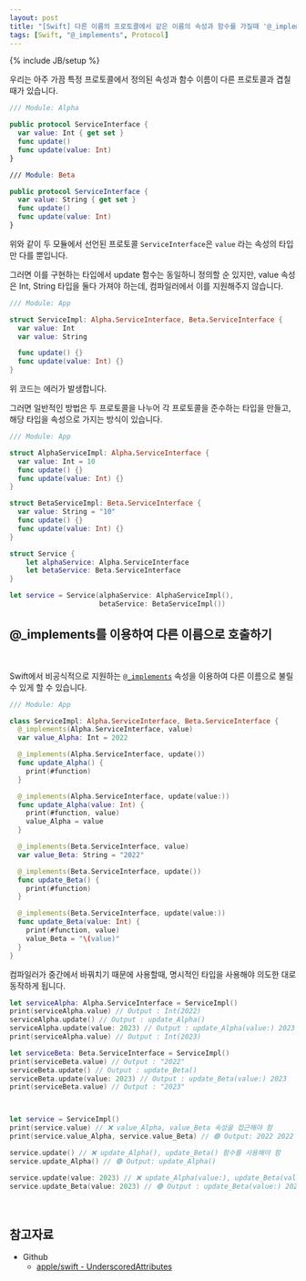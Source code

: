 ```yaml
---
layout: post
title: "[Swift] 다른 이름의 프로토콜에서 같은 이름의 속성과 함수를 가질때 '@_implements' 속성을 이용하여 해결하기"
tags: [Swift, "@_implements", Protocol]
---
```

{% include JB/setup %}

우리는 아주 가끔 특정 프로토콜에서 정의된 속성과 함수 이름이 다른 프로토콜과 겹칠 때가 있습니다.

```swift
/// Module: Alpha

public protocol ServiceInterface {
  var value: Int { get set }
  func update()
  func update(value: Int)
}

/// Module: Beta

public protocol ServiceInterface {
  var value: String { get set }
  func update()
  func update(value: Int)
}
```

위와 같이 두 모듈에서 선언된 프로토콜 `ServiceInterface`은 `value` 라는 속성의 타입만 다를 뿐입니다.

그러면 이를 구현하는 타입에서 update 함수는 동일하니 정의할 순 있지만, value 속성은 Int, String 타입을 둘다 가져야 하는데, 컴파일러에서 이를 지원해주지 않습니다.

```swift
/// Module: App

struct ServiceImpl: Alpha.ServiceInterface, Beta.ServiceInterface {
  var value: Int
  var value: String

  func update() {}
  func update(value: Int) {}
}
```

위 코드는 에러가 발생합니다.

그러면 일반적인 방법은 두 프로토콜을 나누어 각 프로토콜을 준수하는 타입을 만들고, 해당 타입을 속성으로 가지는 방식이 있습니다.

```swift
/// Module: App

struct AlphaServiceImpl: Alpha.ServiceInterface {
  var value: Int = 10
  func update() {}
  func update(value: Int) {}
}

struct BetaServiceImpl: Beta.ServiceInterface {
  var value: String = "10"
  func update() {}
  func update(value: Int) {}
}

struct Service {
    let alphaService: Alpha.ServiceInterface
    let betaService: Beta.ServiceInterface
}

let service = Service(alphaService: AlphaServiceImpl(), 
                      betaService: BetaServiceImpl())
```

## **@_implements**를 이용하여 다른 이름으로 호출하기

<br/>

Swift에서 비공식적으로 지원하는 [`@_implements`](https://github.com/apple/swift/blob/main/docs/ReferenceGuides/UnderscoredAttributes.md#_implementsprotocolname-requirement) 속성을 이용하여 다른 이름으로 불릴 수 있게 할 수 있습니다.

```swift
/// Module: App

class ServiceImpl: Alpha.ServiceInterface, Beta.ServiceInterface {
  @_implements(Alpha.ServiceInterface, value)
  var value_Alpha: Int = 2022

  @_implements(Alpha.ServiceInterface, update())
  func update_Alpha() {
    print(#function)
  }

  @_implements(Alpha.ServiceInterface, update(value:))
  func update_Alpha(value: Int) {
    print(#function, value)
    value_Alpha = value
  }

  @_implements(Beta.ServiceInterface, value)
  var value_Beta: String = "2022"

  @_implements(Beta.ServiceInterface, update())
  func update_Beta() {
    print(#function)
  }

  @_implements(Beta.ServiceInterface, update(value:))
  func update_Beta(value: Int) {
    print(#function, value)
    value_Beta = "\(value)"
  }
}
```

컴파일러가 중간에서 바꿔치기 때문에 사용할때, 명시적인 타입을 사용해야 의도한 대로 동작하게 됩니다.

```swift
let serviceAlpha: Alpha.ServiceInterface = ServiceImpl()
print(serviceAlpha.value) // Output : Int(2022)
serviceAlpha.update() // Output : update_Alpha()
serviceAlpha.update(value: 2023) // Output : update_Alpha(value:) 2023
print(serviceAlpha.value) // Output : Int(2023)

let serviceBeta: Beta.ServiceInterface = ServiceImpl()
print(serviceBeta.value) // Output : "2022"
serviceBeta.update() // Output : update_Beta()
serviceBeta.update(value: 2023) // Output : update_Beta(value:) 2023
print(serviceBeta.value) // Output : "2023"



let service = ServiceImpl()
print(service.value) // ❌ value_Alpha, value_Beta 속성을 접근해야 함
print(service.value_Alpha, service.value_Beta) // 🟢 Output: 2022 2022

service.update() // ❌ update_Alpha(), update_Beta() 함수를 사용해야 함
service.update_Alpha() // 🟢 Output: update_Alpha()

service.update(value: 2023) // ❌ update_Alpha(value:), update_Beta(value:) 함수를 사용해야 함
service.update_Beta(value: 2023) // 🟢 Output : update_Beta(value:) 2023
```

<br/>

## 참고자료

* Github
  * [apple/swift - UnderscoredAttributes](https://github.com/apple/swift/blob/main/docs/ReferenceGuides/UnderscoredAttributes.md)